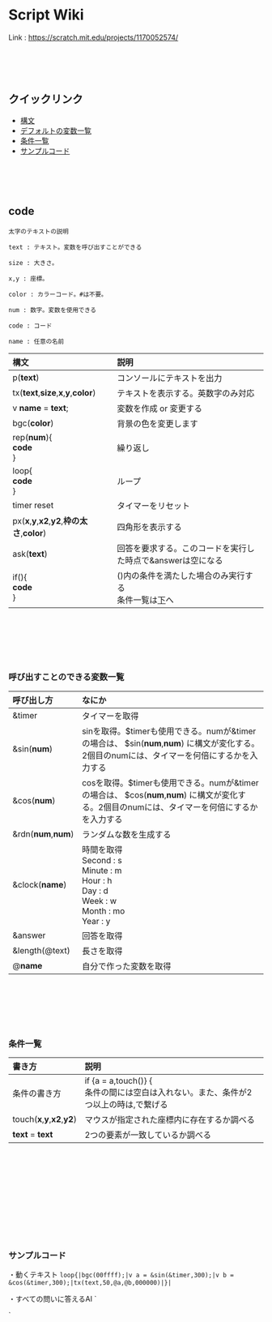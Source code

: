 # Script Wiki

Link : https://scratch.mit.edu/projects/1170052574/
<br><br><br><br><br>
## クイックリンク
* [構文](https://github.com/hiracmc/scriptwiki/blob/main/README.md#code)
* [デフォルトの変数一覧](https://github.com/hiracmc/scriptwiki/blob/main/README.md#%E5%91%BC%E3%81%B3%E5%87%BA%E3%81%99%E3%81%93%E3%81%A8%E3%81%AE%E3%81%A7%E3%81%8D%E3%82%8B%E5%A4%89%E6%95%B0%E4%B8%80%E8%A6%A7)
* [条件一覧](https://github.com/hiracmc/scriptwiki/blob/main/README.md#%E6%9D%A1%E4%BB%B6%E4%B8%80%E8%A6%A7)
* [サンプルコード](https://github.com/hiracmc/scriptwiki/blob/main/README.md#%E3%82%B5%E3%83%B3%E3%83%97%E3%83%AB%E3%82%B3%E3%83%BC%E3%83%89)
<br><br><br><br><br>
## code

`太字のテキストの説明`

`text : テキスト。変数を呼び出すことができる`

`size : 大きさ。`

`x,y : 座標。`

`color : カラーコード。#は不要。`

`num : 数字。変数を使用できる`

`code : コード`

`name : 任意の名前`


| 構文 | 説明 |
|:-----------|:------------|
| p(__text__) | コンソールにテキストを出力 |
| tx(__text__,__size__,__x__,__y__,__color__) | テキストを表示する。英数字のみ対応 |
| v __name__ = __text__; | 変数を作成 or 変更する |
| bgc(__color__) | 背景の色を変更します |
| rep(__num__){<br>__code__<br>} | 繰り返し |
| loop{<br>__code__<br>} | ループ |
| timer reset | タイマーをリセット |
| px(__x__,__y__,__x2__,__y2__,__枠の太さ__,__color__) | 四角形を表示する |
| ask(__text__) | 回答を要求する。このコードを実行した時点で&answerは空になる |
| if(){<br>__code__<br>}| ()内の条件を満たした場合のみ実行する<br>条件一覧は[下](https://github.com/hiracmc/scriptwiki/blob/main/README.md#%E6%9D%A1%E4%BB%B6%E4%B8%80%E8%A6%A7)へ |

<br><br><br><br><br>
### 呼び出すことのできる変数一覧
| 呼び出し方 | なにか |
|:-----------|:------------|
| &timer | タイマーを取得 |
| &sin(__num__) | sinを取得。$timerも使用できる。numが&timerの場合は、 $sin(__num__,__num__) に構文が変化する。2個目のnumには、タイマーを何倍にするかを入力する |
| &cos(__num__) | cosを取得。$timerも使用できる。numが&timerの場合は、 $cos(__num__,__num__) に構文が変化する。2個目のnumには、タイマーを何倍にするかを入力する |
| &rdn(__num__,__num__) | ランダムな数を生成する |
| &clock(__name__)| 時間を取得 <br> Second : s <br> Minute : m <br> Hour : h <br> Day : d <br> Week : w <br> Month : mo <br> Year : y |
| &answer | 回答を取得 |
| &length(@text) | 長さを取得 |
| @__name__ | 自分で作った変数を取得 |


<br><br><br><br><br>
### 条件一覧
| 書き方 | 説明 |
|:-----------|:------------|
| 条件の書き方 | if {a = a,touch()} { <br>条件の間には空白は入れない。また、条件が2つ以上の時は,で繋げる|
| touch(__x__,__y__,__x2__,__y2__) | マウスが指定された座標内に存在するか調べる |
| __text__ = __text__ | 2つの要素が一致しているか調べる |



<br><br><br><br><br><br><br><br><br><br>

### サンプルコード

・動くテキスト
`
loop{|bgc(00ffff);|v a = &sin(&timer,300);|v b = &cos(&timer,300);|tx(text,50,@a,@b,000000)|}|
`

・すべての問いに答えるAI
`

`

